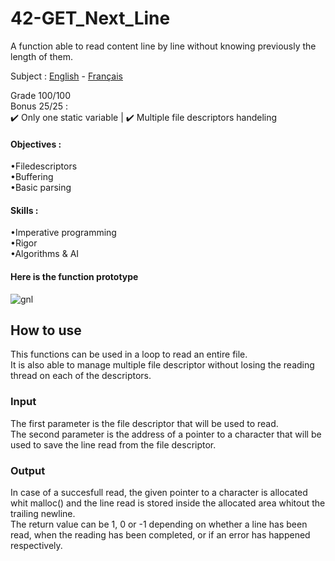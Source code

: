 # 42-GET_Next_Line
A function able to read content line by line without knowing previously the length of them.

Subject : [English](https://github.com/ssfar/42-Subjects.pdf/blob/master/get_next_line.en.pdf) - [Français](https://github.com/ssfar/42-Subjects.pdf/blob/master/get_next_line.fr.pdf)

Grade 100/100  
Bonus 25/25 :  
 :heavy_check_mark: Only one static variable | :heavy_check_mark: Multiple file descriptors handeling

#### Objectives :
•Filedescriptors   
•Buffering  
•Basic parsing
#### Skills :
•Imperative programming  
•Rigor  
•Algorithms & AI   
 
#### Here is the function prototype
![gnl](https://user-images.githubusercontent.com/45463065/86376673-a39fff00-bc87-11ea-8ab7-e61522c957fc.png)

## How to use

This functions can be used in a loop to read an entire file.  
It is also able to manage multiple file descriptor without losing the reading thread on each of the descriptors.

### Input

The first parameter is the file descriptor that will be used to read.  
The second parameter is the address of a pointer to a character that will be used to save the line read from the file descriptor.

### Output

In case of a succesfull read, the given pointer to a character is allocated whit malloc() and the line read is stored inside the allocated area whitout the trailing newline.  
The return value can be 1, 0 or -1 depending on whether a line has been read, when the reading has been completed, or if an error has happened respectively.
